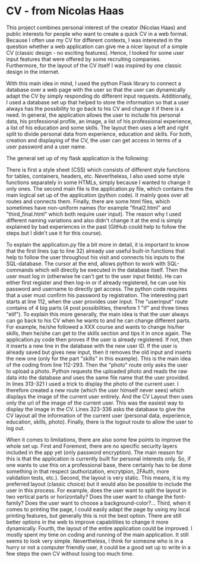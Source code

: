 # CV - from Nicolas Haas

This project combines personal interest of the creator (Nicolas Haas) and public interests for people who want to create a quick CV in a web format. Because I often use my CV for different contexts, I was interested in the question whether a web application can give me a nicer layout of a simple CV (classic design - no exciting features). Hence, I looked for some user input features that were offered by some recruiting companies. Furthermore, for the layout of the CV itself I was inspired by one classic design in the internet.

With this main idea in mind, I used the python Flask library to connect a database over a web page with the user so that the user can dynamically adapt the CV by simply responding do different input requests. Additionally, I used a database set up that helped to store the information so that a user always has the possibility to go back to his CV and change it if there is a need. In general, the application allows the user to include his personal data, his professional profile, an image, a list of his professional experience, a list of his education and some skills. The layout then uses a left and right split to divide personal data from experience, education and skills. For both, creation and displaying of the CV, the user can get access in terms of a user password and a user name.

The general set up of my flask application is the following:

There is first a style sheet (CSS) which consists of different style functions for tables, containers, headers, etc. Nevertheless, I also used some style functions separately in some HTMLs, simply because I wanted to change it only ones. The second main file is the application.py file, which contains the main logical set up of the application (python code). It mainly goes over all routes and connects them. Finally, there are some html files, which sometimes have non-uniform names (for example "final2.html" and "third_final.html" which both require user input). The reason why I used different naming variations and also didn't change it at the end is simply explained by bad experiences in the past (GitHub could help to follow the steps but I didn't use it for this course).

To explain the application.py file a bit more in detail, it is important to know that the first lines (up to line 32) already use useful built-in functions that help to follow the user throughout his visit and connects his inputs to the SQL-database. The cursor at the end, allows python to work with SQL-commands which will directly be executed in the database itself. Then the user must log in (otherwise he can't get to the user input fields). He can either first register and then log-in or if already registered, he can use his password and username to directly get access. The python code requires that a user must confirm his password by registration. The interesting part starts at line 112, when the user provides user input. The "userinput" route contains of 4 big parts (4 post possibilities, therefore 1 "if" and three times "elif"). To explain this more generally, the main idea is that the user always can go back to his CV when he wants to and he can change different parts. For example, he/she followed a XXX course and wants to change his/her skills, then he/she can get to the skills section and tips it in once again. The application.py code then proves if the user is already registered. If not, then it inserts a new line in the database with the new user ID. If the user is already saved but gives new input, then it removes the old input and inserts the new one (only for the part "skills" in this example). This is the main idea of the coding from line 112-293. Then the "photo" route only asks the user to upload a photo. Python requests the uploaded photo and reads the raw data into the database and uses the same file name that the user provided. In lines 313-321 I used a trick to display the photo of the current user. I therefore created a new route (which the user himself never sees) which displays the image of the current user entirely. And the CV Layout then uses only the url of the image of the current user. This was the easiest way to display the image in the CV. Lines 323-336 asks the database to give the CV layout all the information of the current user (personal data, experience, education, skills, photo). Finally, there is the logout route to allow the user to log out.

When it comes to limitations, there are also some few points to improve the whole set up. First and Foremost, there are no specific security layers included in the app yet (only password encryption). The main reason for this is that the application is currently built for personal interests only. So, if one wants to use this on a professional base, there certainly has to be done something in that respect (authorization, encrytpion, 2FAuth, more validation tests, etc.). Second, the layout is very static. This means, it is my preferred layout (classic choice) but it would also be possible to include the user in this process. For example, does the user want to split the layout in two vertical parts or horizontally? Does the user want to change the font-family? Does the user want to choose a background-color?... Third, when it comes to printing the page, I could easily adapt the page by using my local printing features, but generally this is not the best option. There are still better options in the web to improve capabilities to change it more dynamically. Fourth, the layout of the entire application could be improved. I mostly spent my time on coding and running of the main application. It still seems to look very simple. Nevertheless, I think for someone who is in a hurry or not a computer friendly user, it could be a good set up to write in a few steps the own CV without losing too much time. 

    

   